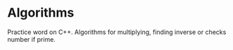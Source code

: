 # Algorithms

Practice word on C++. Algorithms for multiplying, finding inverse or checks number if prime.
